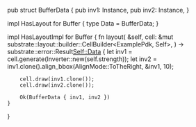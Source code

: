 pub struct BufferData {
    pub inv1: Instance<Inverter>,
    pub inv2: Instance<Inverter>,
}

impl HasLayout for Buffer {
    type Data = BufferData;
}

impl HasLayoutImpl<ExamplePdk> for Buffer {
    fn layout(
        &self,
        cell: &mut substrate::layout::builder::CellBuilder<ExamplePdk, Self>,
    ) -> substrate::error::Result<Self::Data> {
        let inv1 = cell.generate(Inverter::new(self.strength));
        let inv2 = inv1.clone().align_bbox(AlignMode::ToTheRight, &inv1, 10);

        cell.draw(inv1.clone());
        cell.draw(inv2.clone());

        Ok(BufferData { inv1, inv2 })
    }
}

